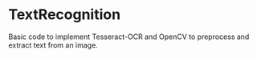 # TextRecognition
Basic code to implement Tesseract-OCR and OpenCV to preprocess and extract text from an image.
